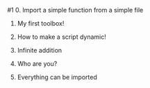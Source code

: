 #1
0. Import a simple function from a simple file

1. My first toolbox!

2. How to make a script dynamic!

3. Infinite addition

4. Who are you?

5. Everything can be imported
